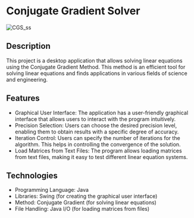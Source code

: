 # Conjugate Gradient Solver
![CGS_ss](https://github.com/milckywayy/ConjugateGradientSolver/assets/120181288/95ffc088-834d-4841-aa47-35fade7d8d4a)

## Description
This project is a desktop application that allows solving linear equations using the Conjugate Gradient Method. This method is an efficient tool for solving linear equations and finds applications in various fields of science and engineering.

## Features
- Graphical User Interface: The application has a user-friendly graphical interface that allows users to interact with the program intuitively.
- Precision Selection: Users can choose the desired precision level, enabling them to obtain results with a specific degree of accuracy.
- Iteration Control: Users can specify the number of iterations for the algorithm. This helps in controlling the convergence of the solution.
- Load Matrices from Text Files: The program allows loading matrices from text files, making it easy to test different linear equation systems.

## Technologies
- Programming Language: Java
- Libraries: Swing (for creating the graphical user interface)
- Method: Conjugate Gradient (for solving linear equations)
- File Handling: Java I/O (for loading matrices from files)
